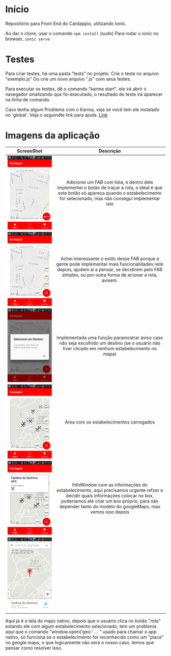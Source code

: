 
# Início

Repositório para Front End do Cardappio, utilizando Ionic.

Ao dar o clone, usar o comando `npm install` (sudo)
Para rodar o ionic no browser, `ionic serve`

# Testes

Para criar testes, há uma pasta "tests" no projeto. Crie o teste no arquivo "exemplo.js"
Ou crie um novo arquivo ".js" com seus testes.

Para executar os testes, dê o comando "karma start", ele irá abrir o navegador sinalizando
que foi executado, o resultado do teste irá aparecer na linha de comando.

Caso tenha algum Problema com o Karma, veja se você tem ele instalado no 'global'.
Veja o seguindte link para ajuda. [Link](http://ericnish.io/blog/set-up-jasmine-and-karma-for-angularjs/)

# Imagens da aplicação

| ScreenShot        | Descrição           
| ------------- |:-------------:
| ![Screen 1](https://github.com/Cardappio/cardappio-app/blob/master/resources/screens/20897032_snapshot_2017-06-08_17-21-09.png)      | Adicionei um FAB com lista, e dentro dele implementei o botão de traçar a rota, o ideal é que este botão só apareça quando o estabelecimento for selecionado, mas não consegui implementar isto
| ![Screen 2](https://github.com/Cardappio/cardappio-app/blob/master/resources/screens/20897032_snapshot_2017-06-08_17-21-17.png)      | Achei interessante o estilo desse FAB porque a gente pode implementar mais funcionalidades nele depois, ajudem aí a pensar, se decidirem pelo FAB simples, ou por outra forma de acionar a rota, avisem.      
| ![Screen 3](https://github.com/Cardappio/cardappio-app/blob/master/resources/screens/20897032_snapshot_2017-06-08_17-21-24.png) | Implementada uma função paramostrar aviso caso não seja escolhido um destino (se o usuário não tiver clicado em nenhum estabelecimento no mapa)
| ![Screen 4](https://github.com/Cardappio/cardappio-app/blob/master/resources/screens/20897032_snapshot_2017-06-08_17-22-26.png) | Área com os estabelecimentos carregados
| ![Screen 5](https://github.com/Cardappio/cardappio-app/blob/master/resources/screens/20897032_snapshot_2017-06-08_17-22-39.png) | InfoWindow com as informações do estabelecimento, aqui precisamos urgente refzer e decidir quais informações colocar no box, poderiamos até criar um box próprio, para não depender tanto do modelo do googleMaps, mas vemos isso depois
| ![Screen 6](https://github.com/Cardappio/cardappio-app/blob/master/resources/screens/20897032_snapshot_2017-06-08_17-23-22.png) | 
Aqui já é a tela do maps nativo, depois que o usuário clica no botão "rota" estando ele com algum estabelecimento selecionado, tem um problema aqui que o comando "window.open('geo:' ... " usado para chamar o app nativo, só funciona se o estabelecimento for reconhecido como um "place" no google maps, o que logicamente não será o nosso caso, temos que pensar como resolver isso.